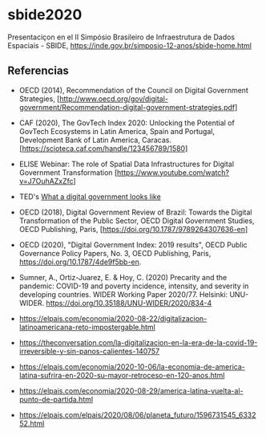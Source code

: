 # sbide2020
Presentaciçon en el II Simpósio Brasileiro de Infraestrutura de Dados Espaciais - SBIDE, https://inde.gov.br/simposio-12-anos/sbide-home.html


## Referencias

* OECD (2014), Recommendation of the Council on Digital Government Strategies, [http://www.oecd.org/gov/digital-government/Recommendation-digital-government-strategies.pdf]

* CAF (2020), The GovTech Index 2020: Unlocking the Potential of GovTech Ecosystems in Latin America, Spain and
Portugal, Development Bank of Latin America, Caracas. [https://scioteca.caf.com/handle/123456789/1580]

* ELISE Webinar: The role of Spatial Data Infrastructures for Digital Government Transformation [https://www.youtube.com/watch?v=J7OuhAZxZfc]

* TED's [What a digital government looks like](https://www.ted.com/talks/anna_piperal_what_a_digital_government_looks_like?language=en)

* OECD (2018), Digital Government Review of Brazil: Towards the Digital Transformation of the Public Sector, OECD Digital Government Studies, OECD Publishing, Paris, [https://doi.org/10.1787/9789264307636-en]

* OECD (2020), "Digital Government Index: 2019 results", OECD Public Governance Policy Papers, No. 3, OECD Publishing, Paris, https://doi.org/10.1787/4de9f5bb-en.

* Sumner, A., Ortiz-Juarez, E. & Hoy, C. (2020) Precarity and the pandemic: COVID-19 and poverty incidence, intensity, and severity in developing countries. WIDER Working Paper 2020/77. Helsinki: UNU-WIDER. https://doi.org/10.35188/UNU-WIDER/2020/834-4

* https://elpais.com/economia/2020-08-22/digitalizacion-latinoamericana-reto-impostergable.html

* https://theconversation.com/la-digitalizacion-en-la-era-de-la-covid-19-irreversible-y-sin-panos-calientes-140757

* https://elpais.com/economia/2020-10-06/la-economia-de-america-latina-sufrira-en-2020-su-mayor-retroceso-en-120-anos.html

* https://elpais.com/economia/2020-08-29/america-latina-vuelta-al-punto-de-partida.html

* https://elpais.com/elpais/2020/08/06/planeta_futuro/1596731545_633252.html

